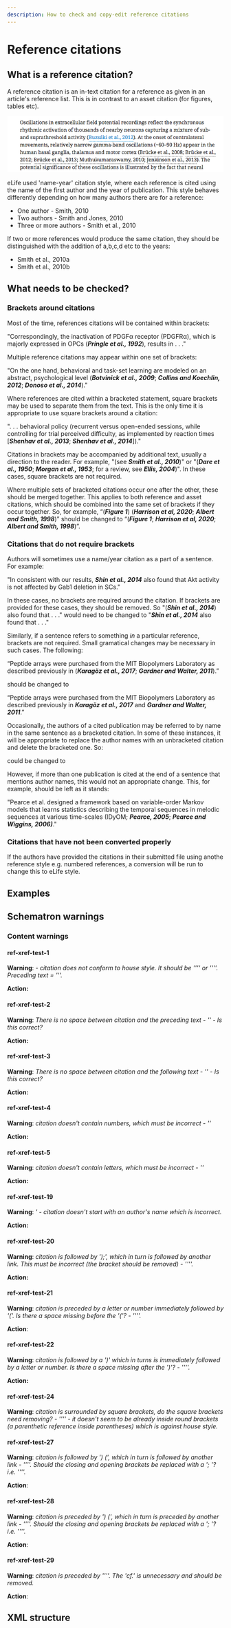 ```yaml
---
description: How to check and copy-edit reference citations
---
```


# Reference citations

## What is a reference citation?

A reference citation is an in-text citation for a reference as given in an article's reference list. This is in contrast to an asset citation \(for figures, tables etc\).

![](../../.gitbook/assets/screen-shot-2020-03-25-at-17.03.28.png)

eLife used 'name-year' citation style, where each reference is cited using the name of the first author and the year of publication. This style behaves differently depending on how many authors there are for a reference:

* One author - Smith, 2010
* Two authors - Smith and Jones, 2010
* Three or more authors - Smith et al., 2010

If two or more references would produce the same citation, they should be distinguished with the addition of a,b,c,d etc to the years:

* Smith et al., 2010a
* Smith et al., 2010b

## What needs to be checked?

### Brackets around citations

Most of the time, references citations will be contained within brackets:

"Correspondingly, the inactivation of PDGFα receptor \(PDGFRα\), which is majorly expressed in OPCs \(_**Pringle et al., 1992**_\), results in . . ."

Multiple reference citations may appear within one set of brackets:

"On the one hand, behavioral and task-set learning are modeled on an abstract, psychological level \(_**Botvinick et al., 2009**_; _**Collins and Koechlin, 2012**_; _**Donoso et al., 2014**_\)."

Where references are cited within a bracketed statement, square brackets may be used to separate them from the text. This is the only time it is appropriate to use square brackets around a citation:

". . . behavioral policy \(recurrent versus open-ended sessions, while controlling for trial perceived difficulty, as implemented by reaction times \[_**Shenhav et al., 2013**_; _**Shenhav et al., 2014**_\]\)."

Citations in brackets may be accompanied by additional text, usually a direction to the reader. For example, "\(see _**Smith et al., 2010**_\)" or "\(_**Dare et al., 1950**_; _**Morgan et al., 1953**_; for a review, see _**Ellis, 2004**_\)". In these cases, square brackets are not required. 

Where multiple sets of bracketed citations occur one after the other, these should be merged together. This applies to both reference and asset citations, which should be combined into the same set of brackets if they occur together. So, for example, “\(_**Figure 1**_\) \(_**Harrison et al, 2020**_; _**Albert and Smith, 1998**_\)” should be changed to “\(_**Figure 1**_; _**Harrison et al, 2020**_; _**Albert and Smith, 1998**_\)”.

### Citations that do not require brackets

Authors will sometimes use a name/year citation as a part of a sentence. For example:

"In consistent with our results, _**Shin et al., 2014**_ also found that Akt activity is not affected by Gab1 deletion in SCs."

In these cases, no brackets are required around the citation. If brackets are provided for these cases, they should be removed. So "\(_**Shin et al., 2014**_\) also found that . . ." would need to be changed to "_**Shin et al., 2014**_ also found that . . ."

Similarly, if a sentence refers to something _in_ a particular reference, brackets are not required. Small gramatical changes may be necessary in such cases. The following:

“Peptide arrays were purchased from the MIT Biopolymers Laboratory as described previously in \(_**Karagöz et al., 2017**_; _**Gardner and Walter, 2011**_\).”

should be changed to

“Peptide arrays were purchased from the MIT Biopolymers Laboratory as described previously in _**Karagöz et al., 2017**_ and _**Gardner and Walter, 2011**_.”

Occasionally, the authors of a cited publication may be referred to by name in the same sentence as a bracketed citation. In some of these instances, it will be appropriate to replace the author names with an unbracketed citation and delete the bracketed one. So:



could be changed to



However, if more than one publication is cited at the end of a sentence that mentions author names, this would not an appropriate change. This, for example, should be left as it stands:

"Pearce et al. designed a framework based on variable-order Markov models that learns statistics describing the temporal sequences in melodic sequences at various time-scales \(IDyOM; _**Pearce, 2005**_; _**Pearce and Wiggins, 2006\)**_."

### Citations that have not been converted properly

If the authors have provided the citations in their submitted file using anothe reference style e.g. numbered references, a conversion will be run to change this to eLife style.

## Examples



## Schematron warnings

### Content warnings

#### ref-xref-test-1

**Warning**:  _- citation does not conform to house style. It should be '''' or ''''. Preceding text = '''._

**Action:** 

#### ref-xref-test-2

**Warning**: _There is no space between citation and the preceding text - '' - Is this correct?_

**Action:** 

#### ref-xref-test-3

**Warning**: _There is no space between citation and the following text - '' - Is this correct?_

**Action:** 

#### ref-xref-test-4

**Warning**: _citation doesn't contain numbers, which must be incorrect - ''_

**Action:** 

#### ref-xref-test-5

**Warning**: _citation doesn't contain letters, which must be incorrect - ''_

**Action:** 

#### ref-xref-test-19	

**Warning**: _' - citation doesn't start with an author's name which is incorrect._

**Action:** 

#### ref-xref-test-20	

**Warning**: _citation is followed by '\);', which in turn is followed by another link. This must be incorrect \(the bracket should be removed\) - ''''._

**Action:** 

#### ref-xref-test-21	

**Warning**: _citation is preceded by a letter or number immediately followed by '\('. Is there a space missing before the '\('? - ''''._

**Action**:

#### ref-xref-test-22	

**Warning**: _citation is followed by a '\)' which in turns is immediately followed by a letter or number. Is there a space missing after the '\)'? - ''''._

**Action:** 

#### ref-xref-test-24	

**Warning**: _citation is surrounded by square brackets, do the square brackets need removing? - '''' - it doesn't seem to be already inside round brackets \(a parenthetic reference inside parentheses\) which is against house style._

#### ref-xref-test-27	

**Warning**: _citation is followed by '\) \(', which in turn is followed by another link - ''''. Should the closing and opening brackets be replaced with a '; '? i.e. ''''._

**Action**:

#### ref-xref-test-28

**Warning**: _citation is preceded by '\) \(', which in turn is preceded by another link - ''''. Should the closing and opening brackets be replaced with a '; '? i.e. ''''._

**Action**:

#### ref-xref-test-29	

**Warning**: _citation is preceded by ''''. The 'cf.' is unnecessary and should be removed._

**Action**:

## XML structure

